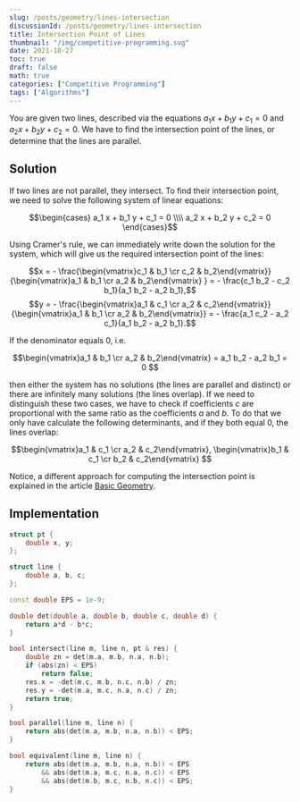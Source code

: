 ```yaml
---
slug: /posts/geometry/lines-intersection
discussionId: /posts/geometry/lines-intersection
title: Intersection Point of Lines
thumbnail: "/img/competitive-programming.svg"
date: 2021-10-27
toc: true
draft: false
math: true
categories: ["Competitive Programming"]
tags: ["Algorithms"]
---
```


You are given two lines, described via the equations $a_1 x + b_1 y + c_1 = 0$ and  $a_2 x + b_2 y + c_2 = 0$.
We have to find the intersection point of the lines, or determine that the lines are parallel.

## Solution

If two lines are not parallel, they intersect.
To find their intersection point, we need to solve the following system of linear equations:

$$\begin{cases} a_1 x + b_1 y + c_1 = 0 \\\\
a_2 x + b_2 y + c_2 = 0
\end{cases}$$

Using Cramer's rule, we can immediately write down the solution for the system, which will give us the required intersection point of the lines:

$$x = - \frac{\begin{vmatrix}c_1 & b_1 \cr c_2 & b_2\end{vmatrix}}{\begin{vmatrix}a_1 & b_1 \cr a_2 & b_2\end{vmatrix} } = - \frac{c_1 b_2 - c_2 b_1}{a_1 b_2 - a_2 b_1},$$
$$y = - \frac{\begin{vmatrix}a_1 & c_1 \cr a_2 & c_2\end{vmatrix}}{\begin{vmatrix}a_1 & b_1 \cr a_2 & b_2\end{vmatrix}} = - \frac{a_1 c_2 - a_2 c_1}{a_1 b_2 - a_2 b_1}.$$

If the denominator equals $0$, i.e.

$$\begin{vmatrix}a_1 & b_1 \cr a_2 & b_2\end{vmatrix} = a_1 b_2 - a_2 b_1 = 0 $$

then either the system has no solutions (the lines are parallel and distinct) or there are infinitely many solutions (the lines overlap).
If we need to distinguish these two cases, we have to check if coefficients $c$ are proportional with the same ratio as the coefficients $a$ and $b$.
To do that we only have calculate the following determinants, and if they both equal $0$, the lines overlap:

$$\begin{vmatrix}a_1 & c_1 \cr a_2 & c_2\end{vmatrix}, \begin{vmatrix}b_1 & c_1 \cr b_2 & c_2\end{vmatrix} $$

Notice, a different approach for computing the intersection point is explained in the article [Basic Geometry](geometry/basic-geometry.html).

## Implementation

```cpp line_intersection
struct pt {
    double x, y;
};

struct line {
    double a, b, c;
};

const double EPS = 1e-9;

double det(double a, double b, double c, double d) {
    return a*d - b*c;
}

bool intersect(line m, line n, pt & res) {
    double zn = det(m.a, m.b, n.a, n.b);
    if (abs(zn) < EPS)
        return false;
    res.x = -det(m.c, m.b, n.c, n.b) / zn;
    res.y = -det(m.a, m.c, n.a, n.c) / zn;
    return true;
}

bool parallel(line m, line n) {
    return abs(det(m.a, m.b, n.a, n.b)) < EPS;
}

bool equivalent(line m, line n) {
    return abs(det(m.a, m.b, n.a, n.b)) < EPS
        && abs(det(m.a, m.c, n.a, n.c)) < EPS
        && abs(det(m.b, m.c, n.b, n.c)) < EPS;
}
```
